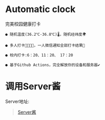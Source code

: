 Automatic clock
=

完美校园健康打卡


```
● 随机温度(36.2℃-36.8℃)🌡，随机经纬度🌍

● 多人打卡👨‍👩‍👧‍👧，一人微信通知全部打卡结果💬

● 校内打卡:6：20、11：20、 17：20

● 基于Github Actions，完全解放你的设备和服务器✔
```

调用Server酱
=

Server地址:

>[Server酱](http://sc.ftqq.com/?c=code "Server酱")

